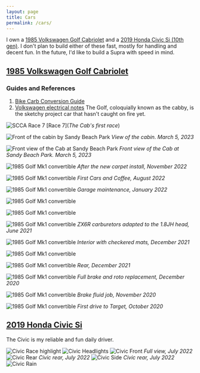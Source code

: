 ```yaml
---
layout: page
title: Cars
permalink: /cars/
---
```


I own a [1985 Volkswagen Golf Cabriolet](https://www.sudoyashi.com/cars/#1985-volkswagen-golf-cabriolet) and a [2019 Honda Civic Si (10th gen)](https://www.sudoyashi.com/cars/#2019-honda-civic-si). I don't plan to build either of these fast, mostly for handling and decent fun. In the future, I'd like to build a Supra with speed in mind.

## [1985 Volkswagen Golf Cabriolet](https://www.sudoyashi.com/dacabby)

### Guides and References

1. [Bike Carb Conversion Guide](https://www.sudoyashi.com/carbconversion)
2. [Volkswagen electrical notes](https://www.sudoyashi.com/mk1-electrical)
The Golf, coloquially known as the cabby, is the sketchy project car that hasn't caught on fire yet.

![SCCA Race 7](https://www.sudoyashi.com/assets/img//scca/race7/cabby-autocross-arvin-6.jpg) [Race 7](*The Cab's first race*)

![Front of the cabin by Sandy Beach Park](https://www.sudoyashi.com/assets/img/cabby/sandys-1.jpg)
*View of the cabin. March 5, 2023*

![Front view of the Cab at Sandy Beach Park](https://www.sudoyashi.com/assets/img/cabby/sandys-2.jpg)
*Front view of the Cab at Sandy Beach Park. March 5, 2023*

![1985 Golf Mk1 convertible](https://www.sudoyashi.com/assets/img/driveway1.jpg) *After the new carpet install, November 2022*

![1985 Golf Mk1 convertible](https://www.sudoyashi.com/assets/img/pages/cars/cabcnc.jpg) *First Cars and Coffee, August 2022*

![1985 Golf Mk1 convertible](https://www.sudoyashi.com/assets/img/cabby-gallery-5.jpg) *Garage maintenance, January 2022*

![1985 Golf Mk1 convertible](https://www.sudoyashi.com/assets/img/cabby-gallery-6.jpg)

![1985 Golf Mk1 convertible](https://www.sudoyashi.com/assets/img/cabby-gallery-7.jpg)

![1985 Golf Mk1 convertible](https://www.sudoyashi.com/assets/img/carbconversion-1.jpg) *ZX6R carburetors adapted to the 1.8JH head, June 2021*

![1985 Golf Mk1 convertible](https://www.sudoyashi.com/assets/img/cabbyinterior-1.jpg) *Interior with checkered mats, December 2021*

![1985 Golf Mk1 convertible](https://www.sudoyashi.com/assets/img/cabbyinterior-2.jpg)

![1985 Golf Mk1 convertible](https://www.sudoyashi.com/assets/img/cabby-rear-1.jpg) *Rear, December 2021*

![1985 Golf Mk1 convertible](https://www.sudoyashi.com/assets/img/cabby-gallery-2.jpg) *Full brake and roto replacement, December 2020*

![1985 Golf Mk1 convertible](https://www.sudoyashi.com/assets/img/cabby-gallery-3.jpg) *Brake fluid job, November 2020*

![1985 Golf Mk1 convertible](https://www.sudoyashi.com/assets/img/cab.jpg) *First drive to Target, October 2020*

## [2019 Honda Civic Si](https://www.sudoyashi.com/civicsi)

The Civic is my reliable and fun daily driver.

![Civic Race highlight](https://www.sudoyashi.com/assets/img/scca/race5/2023race5-civic.JPG)
![Civic Headlights](https://www.sudoyashi.com/assets/img/scca/race2/2023civicrace2-1.jpg)
![Civic Front](https://www.sudoyashi.com/assets/img/pages/cars/civic-full.jpg) *Full view, July 2022*
![Civic Rear](https://www.sudoyashi.com/assets/img/pages/cars/civic-rear.jpg) *Civic rear, July 2022*
![Civic Side](https://www.sudoyashi.com/assets/img/pages/cars/civic-side.jpg) *Civic rear, July 2022*
![Civic Rain](https://www.sudoyashi.com/assets/img/scca/race5/2023race5-civic1.jpg)